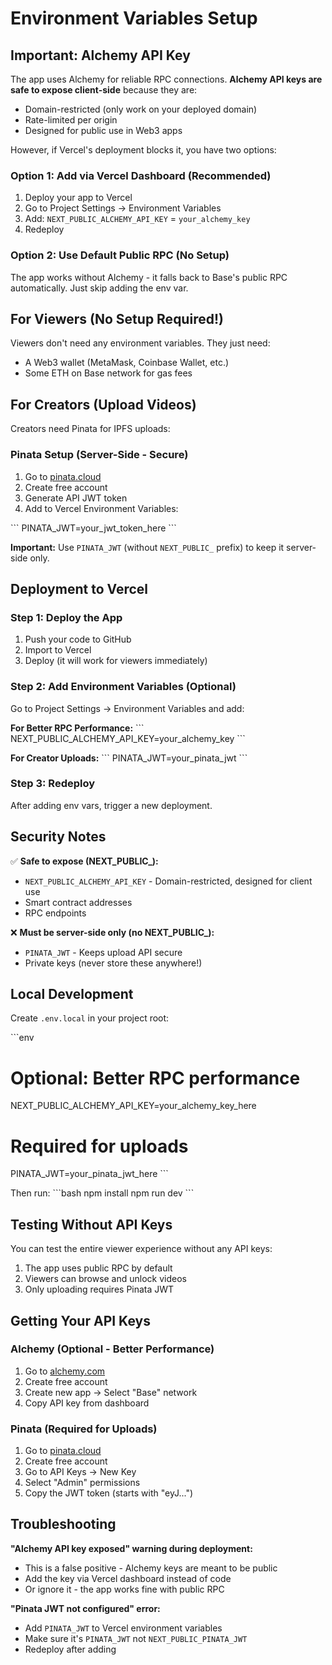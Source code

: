 # Environment Variables Setup

## Important: Alchemy API Key

The app uses Alchemy for reliable RPC connections. **Alchemy API keys are safe to expose client-side** because they are:
- Domain-restricted (only work on your deployed domain)
- Rate-limited per origin
- Designed for public use in Web3 apps

However, if Vercel's deployment blocks it, you have two options:

### Option 1: Add via Vercel Dashboard (Recommended)
1. Deploy your app to Vercel
2. Go to Project Settings → Environment Variables
3. Add: `NEXT_PUBLIC_ALCHEMY_API_KEY` = `your_alchemy_key`
4. Redeploy

### Option 2: Use Default Public RPC (No Setup)
The app works without Alchemy - it falls back to Base's public RPC automatically. Just skip adding the env var.

## For Viewers (No Setup Required!)

Viewers don't need any environment variables. They just need:
- A Web3 wallet (MetaMask, Coinbase Wallet, etc.)
- Some ETH on Base network for gas fees

## For Creators (Upload Videos)

Creators need Pinata for IPFS uploads:

### Pinata Setup (Server-Side - Secure)

1. Go to [pinata.cloud](https://pinata.cloud)
2. Create free account
3. Generate API JWT token
4. Add to Vercel Environment Variables:

\`\`\`
PINATA_JWT=your_jwt_token_here
\`\`\`

**Important:** Use `PINATA_JWT` (without `NEXT_PUBLIC_` prefix) to keep it server-side only.

## Deployment to Vercel

### Step 1: Deploy the App
1. Push your code to GitHub
2. Import to Vercel
3. Deploy (it will work for viewers immediately)

### Step 2: Add Environment Variables (Optional)
Go to Project Settings → Environment Variables and add:

**For Better RPC Performance:**
\`\`\`
NEXT_PUBLIC_ALCHEMY_API_KEY=your_alchemy_key
\`\`\`

**For Creator Uploads:**
\`\`\`
PINATA_JWT=your_pinata_jwt
\`\`\`

### Step 3: Redeploy
After adding env vars, trigger a new deployment.

## Security Notes

✅ **Safe to expose (NEXT_PUBLIC_):**
- `NEXT_PUBLIC_ALCHEMY_API_KEY` - Domain-restricted, designed for client use
- Smart contract addresses
- RPC endpoints

❌ **Must be server-side only (no NEXT_PUBLIC_):**
- `PINATA_JWT` - Keeps upload API secure
- Private keys (never store these anywhere!)

## Local Development

Create `.env.local` in your project root:

\`\`\`env
# Optional: Better RPC performance
NEXT_PUBLIC_ALCHEMY_API_KEY=your_alchemy_key_here

# Required for uploads
PINATA_JWT=your_pinata_jwt_here
\`\`\`

Then run:
\`\`\`bash
npm install
npm run dev
\`\`\`

## Testing Without API Keys

You can test the entire viewer experience without any API keys:
1. The app uses public RPC by default
2. Viewers can browse and unlock videos
3. Only uploading requires Pinata JWT

## Getting Your API Keys

### Alchemy (Optional - Better Performance)
1. Go to [alchemy.com](https://alchemy.com)
2. Create free account
3. Create new app → Select "Base" network
4. Copy API key from dashboard

### Pinata (Required for Uploads)
1. Go to [pinata.cloud](https://pinata.cloud)
2. Create free account
3. Go to API Keys → New Key
4. Select "Admin" permissions
5. Copy the JWT token (starts with "eyJ...")

## Troubleshooting

**"Alchemy API key exposed" warning during deployment:**
- This is a false positive - Alchemy keys are meant to be public
- Add the key via Vercel dashboard instead of code
- Or ignore it - the app works fine with public RPC

**"Pinata JWT not configured" error:**
- Add `PINATA_JWT` to Vercel environment variables
- Make sure it's `PINATA_JWT` not `NEXT_PUBLIC_PINATA_JWT`
- Redeploy after adding
